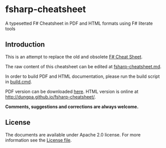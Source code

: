fsharp-cheatsheet
=================

A typesetted F# Cheatsheet in PDF and HTML formats using F# literate tools

## Introduction

This is an attempt to replace the old and obsolete [F# Cheat Sheet](http://www.samskivert.com/code/fsharp/fsharp-cheat-sheet.pdf).

The raw content of this cheatsheet can be edited at [fsharp-cheatsheet.md](docs/fsharp-cheatsheet.md).

In order to build PDF and HTML documentation, please run the build script in [build.cmd](tools/build.cmd).

PDF version can be downloaded [here](https://github.com/dungpa/fsharp-cheatsheet/raw/gh-pages/fsharp-cheatsheet.pdf).
HTML version is online at http://dungpa.github.io/fsharp-cheatsheet/.

**Comments, suggestions and corrections are always welcome.**

## License
The documents are available under Apache 2.0 license. 
For more information see the [License file](LICENSE.md).
